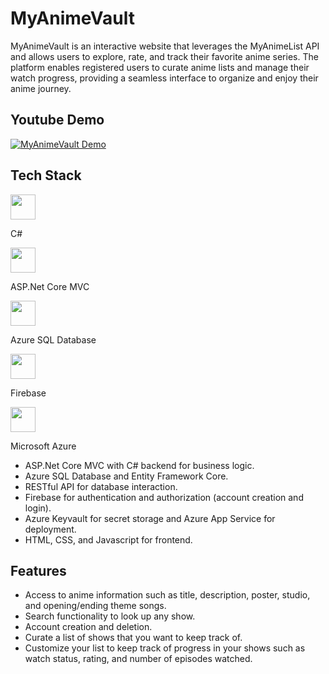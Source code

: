 # MyAnimeVault
 MyAnimeVault is an interactive website that leverages the MyAnimeList API and allows users to explore, rate, and track their favorite anime series. The platform enables registered users to curate anime lists and manage their watch progress, providing a seamless interface to organize and enjoy their anime journey.

## Youtube Demo
 [![MyAnimeVault Demo](https://img.youtube.com/vi/h0K6NPegxOg/0.jpg)](https://www.youtube.com/watch?v=h0K6NPegxOg)

## Tech Stack
<div display=flex>
  <img src="https://cdn.jsdelivr.net/gh/devicons/devicon@latest/icons/csharp/csharp-original.svg" height=40 width=40/>
  <p>C#</p>
</div>
<div display=flex align-items=center justfify-content=center>
  <img src="https://cdn.jsdelivr.net/gh/devicons/devicon@latest/icons/dotnetcore/dotnetcore-original.svg" height=40 width=40/>
  <p>ASP.Net Core MVC</p>
</div>
<div display=flex>
  <img src="https://cdn.jsdelivr.net/gh/devicons/devicon@latest/icons/azuresqldatabase/azuresqldatabase-original.svg" height=40 width=40/>
  <p>Azure SQL Database</p>
</div>
<div display=flex>
  <img src="https://cdn.jsdelivr.net/gh/devicons/devicon@latest/icons/firebase/firebase-original.svg" height=40 width=40/>
  <p>Firebase</p>
</div>
<div display=flex>
  <img src="https://cdn.jsdelivr.net/gh/devicons/devicon@latest/icons/azure/azure-original.svg" height=40 width=40/>
  <p>Microsoft Azure</p>
</div>
          
* ASP.Net Core MVC with C# backend for business logic.
* Azure SQL Database and Entity Framework Core.
* RESTful API for database interaction.
* Firebase for authentication and authorization (account creation and login).
* Azure Keyvault for secret storage and Azure App Service for deployment.
* HTML, CSS, and Javascript for frontend.

 ## Features
 * Access to anime information such as title, description, poster, studio, and opening/ending theme songs.
 * Search functionality to look up any show.
 * Account creation and deletion.
 * Curate a list of shows that you want to keep track of.
 * Customize your list to keep track of progress in your shows such as watch status, rating, and number of episodes watched.
   
